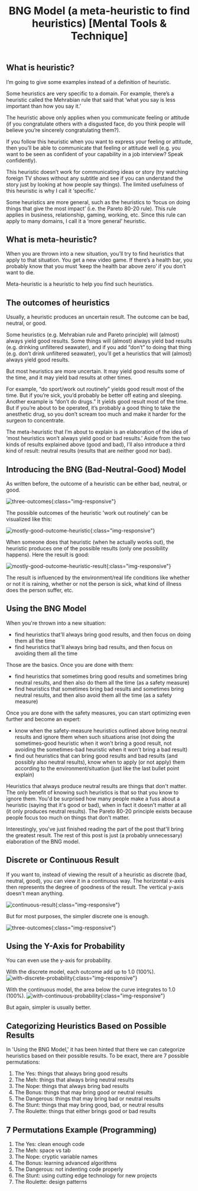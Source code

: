 ﻿---
layout: post
title: "BNG Model (a meta-heuristic to find heuristics) [Mental Tools & Technique]"
---

## What is heuristic?

I’m going to give some examples instead of a definition of heuristic.

Some heuristics are very specific to a domain. For example, there’s a heuristic called the Mehrabian rule that said that ‘what you say is less important than how you say it.’ 

The heuristic above only applies when you communicate feeling or attitude (if you congratulate others with a disgusted face, do you think people will believe you’re sincerely congratulating them?).

If you follow this heuristic when you want to express your feeling or attitude, then you’ll be able to communicate that feeling or attitude well (e.g. you want to be seen as confident of your capability in a job interview? Speak confidently).

This heuristic doesn’t work for communicating ideas or story (try watching foreign TV shows without any subtitle and see if you can understand the story just by looking at how people say things). The limited usefulness of this heuristic is why I call it ‘specific.’ 

Some heuristics are more general, such as the heuristics to ‘focus on doing things that give the most impact’ (i.e. the Pareto 80-20 rule). This rule applies in business, relationship, gaming, working, etc. Since this rule can apply to many domains, I call it a ‘more general’ heuristic.

## What is meta-heuristic?

When you are thrown into a new situation, you’ll try to find heuristics that apply to that situation. You get a new video game. If there’s a health bar, you probably know that you must ‘keep the health bar above zero’ if you don’t want to die.

Meta-heuristic is a heuristic to help you find such heuristics.

## The outcomes of heuristics

Usually, a heuristic produces an uncertain result. The outcome can be bad, neutral, or good.

Some heuristics (e.g. Mehrabian rule and Pareto principle) will (almost) always yield good results. Some things will (almost) always yield bad results (e.g. drinking unfiltered seawater), and if you add “don’t” to doing that thing (e.g. don’t drink unfiltered seawater), you’ll get a heuristics that will (almost) always yield good results. 

But most heuristics are more uncertain. It may yield good results some of the time, and it may yield bad results at other times.

For example, “do sport/work out routinely” yields good result most of the time. But if you’re sick, you’d probably be better off eating and sleeping. Another example is “don’t do drugs.” It yields good result most of the time. But if you’re about to be operated, it’s probably a good thing to take the anesthetic drug, so you don’t scream too much and make it harder for the surgeon to concentrate.

The meta-heuristic that I’m about to explain is an elaboration of the idea of ‘most heuristics won’t always yield good or bad results.’ Aside from the two kinds of results explained above (good and bad), I’ll also introduce a third kind of result: neutral results (results that are neither good nor bad).

## Introducing the BNG (Bad-Neutral-Good) Model

As written before, the outcome of a heuristic can be either bad, neutral, or good.

![three-outcomes](/assets/bng-model/three-outcomes.png){:class="img-responsive"}

The possible outcomes of the heuristic 'work out routinely' can be visualized like this:

![mostly-good-outcome-heuristic](/assets/bng-model/mostly-good-outcome-heuristic.png){:class="img-responsive"}

When someone does that heuristic (when he actually works out), the heuristic produces one of the possible results (only one possibility happens). Here the result is good:

![mostly-good-outcome-heuristic-result](/assets/bng-model/mostly-good-outcome-heuristic-result.png){:class="img-responsive"}

The result is influenced by the environment/real life conditions like whether or not it is raining, whether or not the person is sick, what kind of illness does the person suffer, etc.

## Using the BNG Model

When you're thrown into a new situation:
- find heuristics that'll always bring good results, and then focus on doing them all the time
- find heuristics that'll always bring bad results, and then focus on avoiding them all the time

Those are the basics. Once you are done with them:
- find heuristics that sometimes bring good results and sometimes bring neutral results, and then also do them all the time (as a safety measure)
- find heuristics that sometimes bring bad results and sometimes bring neutral results, and then also avoid them all the time (as a safety measure)

Once you are done with the safety measures, you can start optimizing even further and become an expert:
- know when the safety-measure heuristics outlined above bring neutral results and ignore them when such situations arise (not doing the sometimes-good heuristic when it won't bring a good result, not avoiding the sometimes-bad heuristic when it won't bring a bad result)
- find out heuristics that can bring good results and bad results (and possibly also neutral results), know when to apply (or not apply) them according to the environment/situation (just like the last bullet point explain)

Heuristics that always produce neutral results are things that don't matter. The only benefit of knowing such heuristics is that so that you know to ignore them. You'd be surprised how many people make a fuss about a heuristic (saying that it's good or bad), when in fact it doesn't matter at all (it only produces neutral results). The Pareto 80-20 principle exists because people focus too much on things that don't matter.

Interestingly, you've just finished reading the part of the post that'll bring the greatest result. The rest of this post is just (a probably unnecessary) elaboration of the BNG model.

## Discrete or Continuous Result

If you want to, instead of viewing the result of a heuristic as discrete (bad, neutral, good), you can view it in a continuous way. The horizontal x-axis then represents the degree of goodness of the result. The vertical y-axis doesn't mean anything.

![continuous-result](/assets/bng-model/continuous-result.png){:class="img-responsive"}

But for most purposes, the simpler discrete one is enough.

![three-outcomes](/assets/bng-model/three-outcomes.png){:class="img-responsive"}

## Using the Y-Axis for Probability

You can even use the y-axis for probability.

With the discrete model, each outcome add up to 1.0 (100%).
![with-discrete-probability](/assets/bng-model/with-discrete-probability.png){:class="img-responsive"}

With the continuous model, the area below the curve integrates to 1.0 (100%).
![with-continuous-probability](/assets/bng-model/with-continuous-probability.png){:class="img-responsive"}

But again, simpler is usually better.

## Categorizing Heuristics Based on Possible Results

In 'Using the BNG Model,' it has been hinted that there we can categorize heuristics based on their possible results. To be exact, there are 7 possible permutations:

1. The Yes: things that always bring good results
2. The Meh: things that always bring neutral results
3. The Nope: things that always bring bad results
4. The Bonus: things that may bring good or neutral results
5. The Dangerous: things that may bring bad or neutral results
6. The Stunt: things that may bring good, bad, or neutral results
7. The Roulette: things that either brings good or bad results

## 7 Permutations Example (Programming)

1. The Yes: clean enough code
2. The Meh: space vs tab
3. The Nope: cryptic variable names
4. The Bonus: learning advanced algorithms
5. The Dangerous: not indenting code properly
6. The Stunt: using cutting edge technology for new projects
7. The Roulette: design patterns